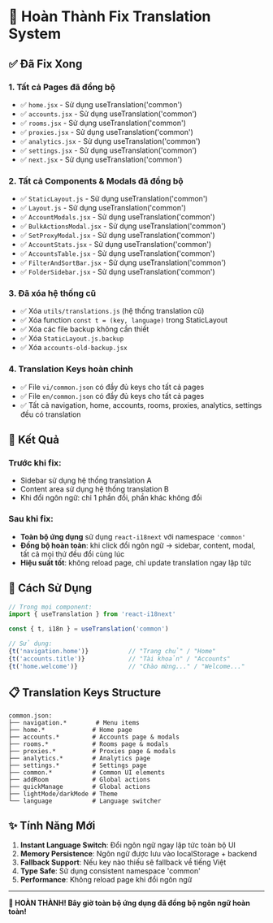 # 🎉 Hoàn Thành Fix Translation System

## ✅ Đã Fix Xong

### 1. **Tất cả Pages đã đồng bộ**
- ✅ `home.jsx` - Sử dụng useTranslation('common')
- ✅ `accounts.jsx` - Sử dụng useTranslation('common') 
- ✅ `rooms.jsx` - Sử dụng useTranslation('common')
- ✅ `proxies.jsx` - Sử dụng useTranslation('common')
- ✅ `analytics.jsx` - Sử dụng useTranslation('common')
- ✅ `settings.jsx` - Sử dụng useTranslation('common')
- ✅ `next.jsx` - Sử dụng useTranslation('common')

### 2. **Tất cả Components & Modals đã đồng bộ**
- ✅ `StaticLayout.js` - Sử dụng useTranslation('common')
- ✅ `Layout.js` - Sử dụng useTranslation('common')
- ✅ `AccountModals.jsx` - Sử dụng useTranslation('common')
- ✅ `BulkActionsModal.jsx` - Sử dụng useTranslation('common')
- ✅ `SetProxyModal.jsx` - Sử dụng useTranslation('common')
- ✅ `AccountStats.jsx` - Sử dụng useTranslation('common')
- ✅ `AccountsTable.jsx` - Sử dụng useTranslation('common')
- ✅ `FilterAndSortBar.jsx` - Sử dụng useTranslation('common')
- ✅ `FolderSidebar.jsx` - Sử dụng useTranslation('common')

### 3. **Đã xóa hệ thống cũ**
- ✅ Xóa `utils/translations.js` (hệ thống translation cũ)
- ✅ Xóa function `const t = (key, language)` trong StaticLayout
- ✅ Xóa các file backup không cần thiết
- ✅ Xóa `StaticLayout.js.backup`
- ✅ Xóa `accounts-old-backup.jsx`

### 4. **Translation Keys hoàn chỉnh**
- ✅ File `vi/common.json` có đầy đủ keys cho tất cả pages
- ✅ File `en/common.json` có đầy đủ keys cho tất cả pages
- ✅ Tất cả navigation, home, accounts, rooms, proxies, analytics, settings đều có translation

## 🎯 Kết Quả

### **Trước khi fix:**
- Sidebar sử dụng hệ thống translation A
- Content area sử dụng hệ thống translation B
- Khi đổi ngôn ngữ: chỉ 1 phần đổi, phần khác không đổi

### **Sau khi fix:**
- **Toàn bộ ứng dụng** sử dụng `react-i18next` với namespace `'common'`
- **Đồng bộ hoàn toàn**: khi click đổi ngôn ngữ → sidebar, content, modal, tất cả mọi thứ đều đổi cùng lúc
- **Hiệu suất tốt**: không reload page, chỉ update translation ngay lập tức

## 🚀 Cách Sử Dụng

```jsx
// Trong mọi component:
import { useTranslation } from 'react-i18next'

const { t, i18n } = useTranslation('common')

// Sử dụng:
{t('navigation.home')}           // "Trang chủ" / "Home"
{t('accounts.title')}            // "Tài khoản" / "Accounts"
{t('home.welcome')}              // "Chào mừng..." / "Welcome..."
```

## 📋 Translation Keys Structure

```
common.json:
├── navigation.*        # Menu items
├── home.*             # Home page
├── accounts.*         # Accounts page & modals
├── rooms.*            # Rooms page & modals  
├── proxies.*          # Proxies page & modals
├── analytics.*        # Analytics page
├── settings.*         # Settings page
├── common.*           # Common UI elements
├── addRoom            # Global actions
├── quickManage        # Global actions
├── lightMode/darkMode # Theme
└── language           # Language switcher
```

## ✨ Tính Năng Mới

1. **Instant Language Switch**: Đổi ngôn ngữ ngay lập tức toàn bộ UI
2. **Memory Persistence**: Ngôn ngữ được lưu vào localStorage + backend
3. **Fallback Support**: Nếu key nào thiếu sẽ fallback về tiếng Việt
4. **Type Safe**: Sử dụng consistent namespace 'common'
5. **Performance**: Không reload page khi đổi ngôn ngữ

---

**🎉 HOÀN THÀNH! Bây giờ toàn bộ ứng dụng đã đồng bộ ngôn ngữ hoàn toàn!** 
